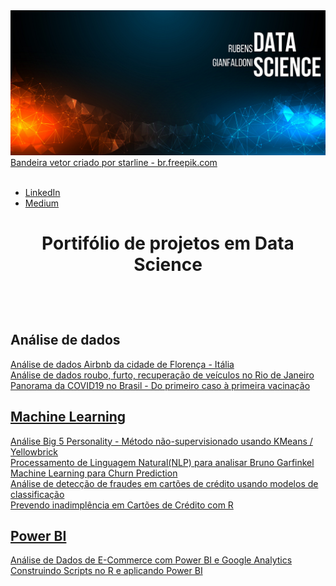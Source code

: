 <img src="banner github.png">
<a href='https://br.freepik.com/vetores/bandeira'>Bandeira vetor criado por starline - br.freepik.com</a>
<br>
<br>


* [LinkedIn](https://www.linkedin.com/in/rubensgianfaldoni/)
* [Medium](https://medium.com/@gianfaldoni)


<h1 align='center'>Portifólio de projetos em Data Science</p> <br>

## Análise de dados

<a href='https://bit.ly/32iAZXz'>Análise de dados Airbnb da cidade de Florença - Itália <br>
<a href='https://bit.ly/3pVs48t'>Análise de dados roubo, furto, recuperação de veículos no Rio de Janeiro <br>
<a href='https://bit.ly/3dyJ4gY'>Panorama da COVID19 no Brasil - Do primeiro caso à primeira vacinação <br>

## Machine Learning

<a href='https://bit.ly/3gNOyqq'>Análise Big 5 Personality - Método não-supervisionado usando KMeans / Yellowbrick <br>
<a href='https://bit.ly/3cT38dL'>Processamento de Linguagem Natural(NLP) para analisar Bruno Garfinkel <br>
<a href='https://bit.ly/3cb0pvC'>Machine Learning para Churn Prediction <br>
<a href='https://bit.ly/3g7fLST'>Análise de detecção de fraudes em cartões de crédito usando modelos de classificação <br>
<a href='https://github.com/1rubenito/data_science/blob/main/Mini-Projeto4.R'>Prevendo inadimplência em Cartões de Crédito com R <br> 

  
## Power BI
<a href='https://github.com/1rubenito/powerbi_analysis/tree/mini2'>Análise de Dados de E-Commerce com Power BI e Google Analytics <br>
<a href='https://github.com/1rubenito/powerbi_analysis/tree/main'>Construindo Scripts no R e aplicando Power BI <br>
